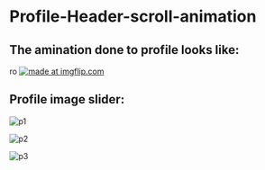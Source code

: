 # Profile-Header-scroll-animation
## The amination done to profile looks like:
ro
<a href="https://imgflip.com/gif/2gkpfl"><img src="https://i.imgflip.com/2gkpfl.gif" title="made at imgflip.com"/></a>

## Profile image slider: 

![p1](https://user-images.githubusercontent.com/20502930/44622773-6cb77000-a8dd-11e8-80e0-7f1e6053cd14.JPG)

![p2](https://user-images.githubusercontent.com/20502930/44622782-b2743880-a8dd-11e8-81c4-520fd1b737ce.JPG)

![p3](https://user-images.githubusercontent.com/20502930/44622783-c029be00-a8dd-11e8-8f89-7efa883053e2.JPG)

